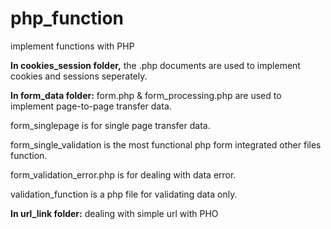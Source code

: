 php_function
============

implement functions with PHP

**In cookies_session folder,** the .php documents are used to implement cookies and sessions seperately.

**In form_data folder:**
form.php & form_processing.php are used to implement page-to-page transfer data.

form_singlepage is for single page transfer data.

form_single_validation is the most functional php form integrated other files function.

form_validation_error.php is for dealing with data error.

validation_function is a php file for validating data only.

**In url_link folder:** dealing with simple url with PHO
